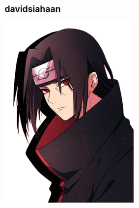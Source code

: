 # davidsiahaan
![Image Alt](https://github.com/DavidSiahaan03/davidsiahaan/blob/2e337564b44acb11b3612e8dbbf8dcae64b2a910/itachi-forger-pointing.png)

